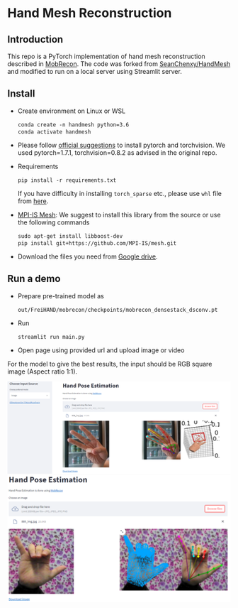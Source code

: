
# Hand Mesh Reconstruction


## Introduction
This repo is a PyTorch implementation of hand mesh reconstruction described in [MobRecon](https://arxiv.org/abs/2112.02753). The code was forked from [SeanChenxy/HandMesh](https://github.com/SeanChenxy/HandMesh) and modified to run on a local server using Streamlit server.


## Install 
+ Create environment on Linux or WSL
    ```
    conda create -n handmesh python=3.6
    conda activate handmesh
    ```
+ Please follow [official suggestions](https://pytorch.org/) to install pytorch and torchvision. We used pytorch=1.7.1, torchvision=0.8.2 as advised in the original repo.
+ Requirements
    ```
    pip install -r requirements.txt
    ```
  If you have difficulty in installing `torch_sparse` etc., please use `whl` file from [here](https://pytorch-geometric.com/whl/).
+ [MPI-IS Mesh](https://github.com/MPI-IS/mesh): We suggest to install this library from the source or use the following commands
  ```
  sudo apt-get install libboost-dev
  pip install git+https://github.com/MPI-IS/mesh.git
  ```

+ Download the files you need from [Google drive](https://drive.google.com/drive/folders/1MIE0Jo01blG6RWo2trQbXlQ92tMOaLx_?usp=sharing).

## Run a demo
+ Prepare pre-trained model as
  ```
  out/FreiHAND/mobrecon/checkpoints/mobrecon_densestack_dsconv.pt  
  ``` 
+ Run
  ```
  streamlit run main.py
  ```
+ Open page using provided url and upload image or video

For the model to give the best results, the input should be RGB square image (Aspect ratio 1:1).
<p align="middle">  
<img src="./images/example2.png">
<img src="./images/example.png">
</p>